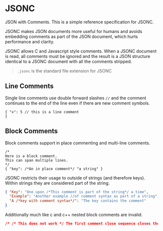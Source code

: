 # JSONC
JSON with Comments. This is a simple reference specification for JSONC.

JSONC makes JSON documents more useful for humans and avoids embedding comments as part of the JSON document, which hurts performance and clarity.

JSONC allows C and Javascript style comments. When a JSONC document is read, all comments must be ignored and the result is a JSON structure identical to a JSONC document with all the comments stripped.

> `.jsonc` is the standard file extension for JSONC

## Line Comments

Single line comments use double forward slashes `//` and the comment continues to the end of the line even if there are new comment symbols.

```jsonc
{ "x": 5 // this is a line comment
}
```

## Block Comments

Block comments support in place commenting and multi-line comments.

```jsonc
/*
Here is a block comment.
This can span multiple lines.
*/
{ "key": /*An in place comment*/ "a string" }
```

JSONC restricts their usage to outside of strings (and therefore keys). Within strings they are considered part of the string.

```json
{ "Key": "One upon /*This comment is part of the string*/ a time",
  "Example": "Another example //of comment syntax as part of a string",
  "A /*key with comment syntax*/": "The key contains the comment"
}
```

Additionally much like c and c++ nested block comments are invalid.
```json
/* /* This does not work */ The first comment close sequence closes the outer comment */
```
